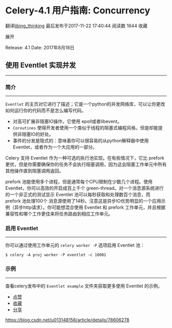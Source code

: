 # Celery-4.1 用户指南: Concurrency

翻译[libing_thinking](https://me.csdn.net/u013148156) 最后发布于2017-11-22 17:40:44 阅读数 1644 收藏

展开

Release: 4.1
Date: 2017年8月18日

## 使用 Eventlet 实现并发

------

### 简介

------

`Eventlet` 的主页对它进行了描述；它是一个python的并发网络库，可以让你更改如何运行你的代码而不是怎么编写代码。

- 对高可扩展非阻塞IO操作，它使用 epoll或者libevent。
- `Coroutines` 使得开发者使用一个类似于线程的阻塞式编程风格，但是却能提供非阻塞IO的好处。
- 事件的分发是隐式的：意味着你可以很容易的从python解释器中使用Eventlet，或者作为一个大应用的一部分。

Celery 支持 Eventlet 作为一种可选的执行池实现。在有些情况下，它比 prefork 更优，但是你需要确保你的任务不会执行阻塞调用，因为这会阻塞工作单元中所有其他操作直到阻塞调用返回。

prefork 池能使用多个进程，但是通常每个CPU限制在少数几个进程。使用 Eventlet，你可以高效的开启成百上千个 green-thread。对一个消息源系统进行的一个非正式的测试显示 Eventlet 池可以每秒获取和处理数百个消息，而 prefork 池处理100个 消息源使用了14秒。注意这是异步IO优势明显的一个应用示例（异步http请求）。你可能想混合使用 Eventlet 和 prefork 工作单元，并且根据兼容性和哪个工作更佳来将任务路由到相应工作单元。

### 启用 Eventlet

------

你可以通过使用工作单元的 `celery worker -P` 选项启用 Eventlet 池：

```
$ celery -A proj worker -P eventlet -c 10001
```

### 示例

------

查看celery发布中的 `Eventlet example` 文件夹获取更多使用 Eventlet 的示例。

- [点赞](javascript:;)
- [收藏](javascript:;)
- [分享](javascript:;)



https://blog.csdn.net/u013148156/article/details/78606278

